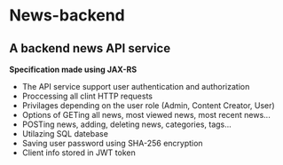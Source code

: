 # News-backend
## A backend news API service
**Specification made using JAX-RS**
* The API service support user authentication and authorization
* Proccessing all clint HTTP requests
* Privilages depending on the user role (Admin, Content Creator, User)
* Options of GETing all news, most viewed news, most recent news...
* POSTing news, adding, deleting news, categories, tags...
* Utilazing SQL datebase
* Saving user password using SHA-256 encryption
* Client info stored in JWT token
